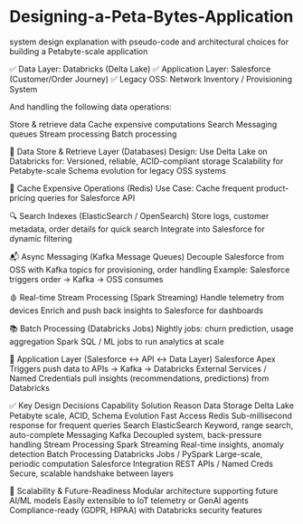 # Designing-a-Peta-Bytes-Application
system design explanation with pseudo-code and architectural choices for building a Petabyte-scale application

✅ Data Layer: Databricks (Delta Lake)
✅ Application Layer: Salesforce (Customer/Order Journey)
✅ Legacy OSS: Network Inventory / Provisioning System

And handling the following data operations:

Store & retrieve data
Cache expensive computations
Search
Messaging queues
Stream processing
Batch processing

🔄 Data Store & Retrieve Layer (Databases)
Design:
Use Delta Lake on Databricks for:
Versioned, reliable, ACID-compliant storage
Scalability for Petabyte-scale
Schema evolution for legacy OSS systems

🚀 Cache Expensive Operations (Redis)
Use Case: Cache frequent product-pricing queries for Salesforce API

🔍 Search Indexes (ElasticSearch / OpenSearch)
Store logs, customer metadata, order details for quick search
Integrate into Salesforce for dynamic filtering

📬 Async Messaging (Kafka Message Queues)
Decouple Salesforce from OSS with Kafka topics for provisioning, order handling
Example: Salesforce triggers order → Kafka → OSS consumes

🩸 Real-time Stream Processing (Spark Streaming)
Handle telemetry from devices
Enrich and push back insights to Salesforce for dashboards

📚 Batch Processing (Databricks Jobs)
Nightly jobs: churn prediction, usage aggregation
Spark SQL / ML jobs to run analytics at scale

🎯 Application Layer (Salesforce ↔ API ↔ Data Layer)
Salesforce Apex Triggers push data to APIs → Kafka → Databricks
External Services / Named Credentials pull insights (recommendations, predictions) from Databricks

✅ Key Design Decisions
Capability	Solution	Reason
Data Storage	Delta Lake	Petabyte scale, ACID, Schema Evolution
Fast Access	Redis	Sub-millisecond response for frequent queries
Search	ElasticSearch	Keyword, range search, auto-complete
Messaging	Kafka	Decoupled system, back-pressure handling
Stream Processing	Spark Streaming	Real-time insights, anomaly detection
Batch Processing	Databricks Jobs / PySpark	Large-scale, periodic computation
Salesforce Integration	REST APIs / Named Creds	Secure, scalable handshake between layers

💪 Scalability & Future-Readiness
Modular architecture supporting future AI/ML models
Easily extensible to IoT telemetry or GenAI agents
Compliance-ready (GDPR, HIPAA) with Databricks security features



